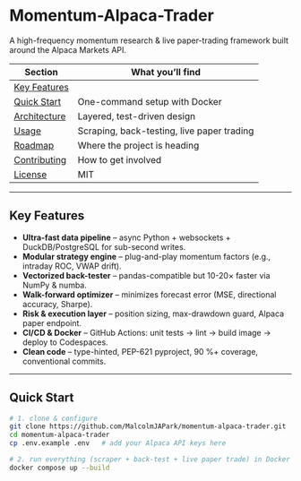 # Momentum-Alpaca-Trader
A high-frequency momentum research &amp; live paper-trading framework built around the Alpaca Markets API.

| Section | What you’ll find |
|---------|------------------|
| [Key Features](#key-features) ||
| [Quick Start](#quick-start) | One-command setup with Docker |
| [Architecture](#https://github.com/MalcolmJAPark/Momentum-Alpaca-Trader/blob/main/architecture) | Layered, test-driven design |
| [Usage](#usage) | Scraping, back-testing, live paper trading |
| [Roadmap](#roadmap) | Where the project is heading |
| [Contributing](#contributing) | How to get involved |
| [License](#license) | MIT |

---

## Key Features

* **Ultra-fast data pipeline** – async Python + websockets + DuckDB/PostgreSQL for sub-second writes.  
* **Modular strategy engine** – plug-and-play momentum factors (e.g., intraday ROC, VWAP drift).  
* **Vectorized back-tester** – pandas-compatible but 10-20× faster via NumPy & numba.  
* **Walk-forward optimizer** – minimizes forecast error (MSE, directional accuracy, Sharpe).  
* **Risk & execution layer** – position sizing, max-drawdown guard, Alpaca paper endpoint.  
* **CI/CD & Docker** – GitHub Actions: unit tests → lint → build image → deploy to Codespaces.  
* **Clean code** – type-hinted, PEP-621 pyproject, 90 %+ coverage, conventional commits.

---

## Quick Start

```bash
# 1. clone & configure
git clone https://github.com/MalcolmJAPark/momentum-alpaca-trader.git
cd momentum-alpaca-trader
cp .env.example .env   # add your Alpaca API keys here

# 2. run everything (scraper + back-test + live paper trade) in Docker
docker compose up --build
